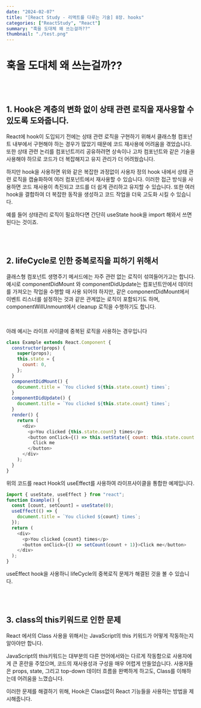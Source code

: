 ```yaml
---
date: "2024-02-07"
title: "[React Study - 리액트를 다루는 기술] 8장. hooks"
categories: ["ReactStudy", "React"]
summary: "훅을 도대체 왜 쓰는걸까??"
thumbnail: "./test.png"
---
```


# 훅을 도대체 왜 쓰는걸까??

<br><br>

## 1. Hook은 계층의 변화 없이 상태 관련 로직을 재사용할 수 있도록 도와줍니다.

React에 hook이 도입되기 전에는 상태 관련 로직을 구현하기 위해서 클래스형 컴포넌트 내부에서 구현해야 하는 경우가 많았기 때문에 코드 재사용에 어려움을 겪었습니다.
또한 상태 관련 논리를 컴포넌트끼리 공유하려면 상속이나 고차 컴포넌트와 같은 기술을 사용해야 하므로 코드가 더 복잡해지고 유지 관리가 더 어려웠습니다.

하지만 hook을 사용하면 위와 같은 복잡한 과정없이 사용자 정의 hook 내에서 상태 관련 로직을 캡슐화하여 여러 컴포넌트에서 재사용할 수 있습니다. 이러한 접근 방식을 사용하면 코드 재사용이 촉진되고 코드를 더 쉽게 관리하고 유지할 수 있습니다.
또한 여러 hook을 결합하여 더 복잡한 동작을 생성하고 코드 작업을 더욱 고도화 시킬 수 있습니다.

예를 들어 상태관리 로직이 필요하다면 간단히 useState hook을 import 해와서 쓰면 된다는 것이죠.

<br><br>

## 2. lifeCycle로 인한 중복로직을 피하기 위해서

클래스형 컴포넌트 생명주기 메서드에는 자주 관련 없는 로직이 섞여들어가고는 합니다. 예시로 componentDidMount 와 componentDidUpdate는 컴포넌트안에서 데이터를 가져오는 작업을 수행할 때 사용 되어야 하지만, 같은 componentDidMount에서 이벤트 리스너를 설정하는 것과 같은 관계없는 로직이 포함되기도 하며, componentWillUnmount에서 cleanup 로직을 수행하기도 합니다.

<br>


아래 예시는 라이프 사이클에 중복된 로직을 사용하는 경우입니다

```js
class Example extends React.Component {
  constructor(props) {
    super(props);
    this.state = {
      count: 0,
    };
  }
  componentDidMount() {
    document.title = `You clicked ${this.state.count} times`;
  }
  componentDidUpdate() {
    document.title = `You clicked ${this.state.count} times`;
  }
  render() {
    return (
      <div>
        <p>You clicked {this.state.count} times</p>
        <button onClick={() => this.setState({ count: this.state.count + 1 })}>
          Click me
        </button>
      </div>
    );
  }
}
```

위의 코드를 react Hook의 useEffect를 사용하여 라이프사이클을 통합한 예제입니다.

```js
import { useState, useEffect } from "react";
function Example() {
  const [count, setCount] = useState(0);
  useEffect(() => {
    document.title = `You clicked ${count} times`;
  });
  return (
    <div>
      <p>You clicked {count} times</p>
      <button onClick={() => setCount(count + 1)}>Click me</button>
    </div>
  );
}
```

useEffect hook을 사용하니 lifeCycle의 중복로직 문제가 해결된 것을 볼 수 있습니다.

<br><br>

## 3. class의 this키워드로 인한 문제

React 에서의 Class 사용을 위해서는 JavaScript의 this 키워드가 어떻게 작동하는지 알아야만 합니다.

JavaScript의 this키워드는 대부분의 다른 언어에서와는 다르게 작동함으로 사용자에게 큰 혼란을 주었으며, 코드의 재사용성과 구성을 매우 어렵게 만들었습니다. 사용자들은 props, state, 그리고 top-down 데이터 흐름을 완벽하게 하고도, Class를 이해하는데 어려움을 느꼈습니다.

이러한 문제를 해결하기 위해, Hook은 Class없이 React 기능들을 사용하는 방법을 제시해줍니다.
